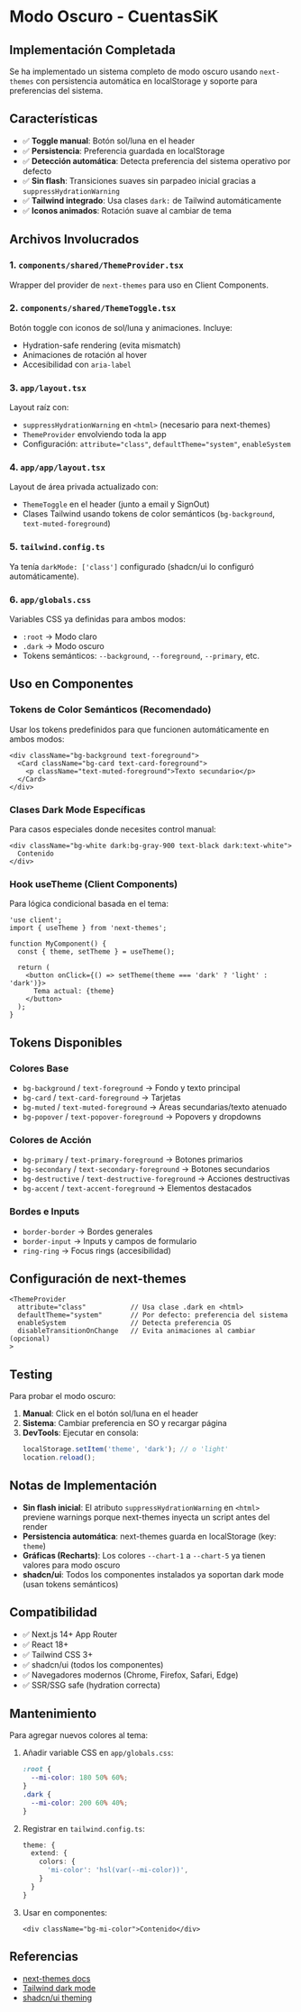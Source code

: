 # Modo Oscuro - CuentasSiK

## Implementación Completada

Se ha implementado un sistema completo de modo oscuro usando `next-themes` con persistencia automática en localStorage y soporte para preferencias del sistema.

## Características

- ✅ **Toggle manual**: Botón sol/luna en el header
- ✅ **Persistencia**: Preferencia guardada en localStorage
- ✅ **Detección automática**: Detecta preferencia del sistema operativo por defecto
- ✅ **Sin flash**: Transiciones suaves sin parpadeo inicial gracias a `suppressHydrationWarning`
- ✅ **Tailwind integrado**: Usa clases `dark:` de Tailwind automáticamente
- ✅ **Iconos animados**: Rotación suave al cambiar de tema

## Archivos Involucrados

### 1. `components/shared/ThemeProvider.tsx`
Wrapper del provider de `next-themes` para uso en Client Components.

### 2. `components/shared/ThemeToggle.tsx`
Botón toggle con iconos de sol/luna y animaciones. Incluye:
- Hydration-safe rendering (evita mismatch)
- Animaciones de rotación al hover
- Accesibilidad con `aria-label`

### 3. `app/layout.tsx`
Layout raíz con:
- `suppressHydrationWarning` en `<html>` (necesario para next-themes)
- `ThemeProvider` envolviendo toda la app
- Configuración: `attribute="class"`, `defaultTheme="system"`, `enableSystem`

### 4. `app/app/layout.tsx`
Layout de área privada actualizado con:
- `ThemeToggle` en el header (junto a email y SignOut)
- Clases Tailwind usando tokens de color semánticos (`bg-background`, `text-muted-foreground`)

### 5. `tailwind.config.ts`
Ya tenía `darkMode: ['class']` configurado (shadcn/ui lo configuró automáticamente).

### 6. `app/globals.css`
Variables CSS ya definidas para ambos modos:
- `:root` → Modo claro
- `.dark` → Modo oscuro
- Tokens semánticos: `--background`, `--foreground`, `--primary`, etc.

## Uso en Componentes

### Tokens de Color Semánticos (Recomendado)
Usar los tokens predefinidos para que funcionen automáticamente en ambos modos:

```tsx
<div className="bg-background text-foreground">
  <Card className="bg-card text-card-foreground">
    <p className="text-muted-foreground">Texto secundario</p>
  </Card>
</div>
```

### Clases Dark Mode Específicas
Para casos especiales donde necesites control manual:

```tsx
<div className="bg-white dark:bg-gray-900 text-black dark:text-white">
  Contenido
</div>
```

### Hook useTheme (Client Components)
Para lógica condicional basada en el tema:

```tsx
'use client';
import { useTheme } from 'next-themes';

function MyComponent() {
  const { theme, setTheme } = useTheme();
  
  return (
    <button onClick={() => setTheme(theme === 'dark' ? 'light' : 'dark')}>
      Tema actual: {theme}
    </button>
  );
}
```

## Tokens Disponibles

### Colores Base
- `bg-background` / `text-foreground` → Fondo y texto principal
- `bg-card` / `text-card-foreground` → Tarjetas
- `bg-muted` / `text-muted-foreground` → Áreas secundarias/texto atenuado
- `bg-popover` / `text-popover-foreground` → Popovers y dropdowns

### Colores de Acción
- `bg-primary` / `text-primary-foreground` → Botones primarios
- `bg-secondary` / `text-secondary-foreground` → Botones secundarios
- `bg-destructive` / `text-destructive-foreground` → Acciones destructivas
- `bg-accent` / `text-accent-foreground` → Elementos destacados

### Bordes e Inputs
- `border-border` → Bordes generales
- `border-input` → Inputs y campos de formulario
- `ring-ring` → Focus rings (accesibilidad)

## Configuración de next-themes

```tsx
<ThemeProvider
  attribute="class"           // Usa clase .dark en <html>
  defaultTheme="system"       // Por defecto: preferencia del sistema
  enableSystem                // Detecta preferencia OS
  disableTransitionOnChange   // Evita animaciones al cambiar (opcional)
>
```

## Testing

Para probar el modo oscuro:

1. **Manual**: Click en el botón sol/luna en el header
2. **Sistema**: Cambiar preferencia en SO y recargar página
3. **DevTools**: Ejecutar en consola:
   ```js
   localStorage.setItem('theme', 'dark'); // o 'light'
   location.reload();
   ```

## Notas de Implementación

- **Sin flash inicial**: El atributo `suppressHydrationWarning` en `<html>` previene warnings porque next-themes inyecta un script antes del render
- **Persistencia automática**: next-themes guarda en localStorage (key: `theme`)
- **Gráficas (Recharts)**: Los colores `--chart-1` a `--chart-5` ya tienen valores para modo oscuro
- **shadcn/ui**: Todos los componentes instalados ya soportan dark mode (usan tokens semánticos)

## Compatibilidad

- ✅ Next.js 14+ App Router
- ✅ React 18+
- ✅ Tailwind CSS 3+
- ✅ shadcn/ui (todos los componentes)
- ✅ Navegadores modernos (Chrome, Firefox, Safari, Edge)
- ✅ SSR/SSG safe (hydration correcta)

## Mantenimiento

Para agregar nuevos colores al tema:

1. Añadir variable CSS en `app/globals.css`:
   ```css
   :root {
     --mi-color: 180 50% 60%;
   }
   .dark {
     --mi-color: 200 60% 40%;
   }
   ```

2. Registrar en `tailwind.config.ts`:
   ```ts
   theme: {
     extend: {
       colors: {
         'mi-color': 'hsl(var(--mi-color))',
       }
     }
   }
   ```

3. Usar en componentes:
   ```tsx
   <div className="bg-mi-color">Contenido</div>
   ```

## Referencias

- [next-themes docs](https://github.com/pacocoursey/next-themes)
- [Tailwind dark mode](https://tailwindcss.com/docs/dark-mode)
- [shadcn/ui theming](https://ui.shadcn.com/docs/theming)
